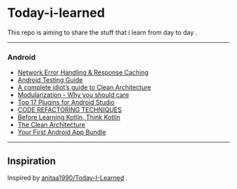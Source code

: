 # Today-i-learned
This repo is aiming to share the stuff that i learn from day to day .

---
### Android
* [Network Error Handling & Response Caching](https://medium.com/@tsaha.cse/advanced-retrofit2-part-1-network-error-handling-response-caching-77483cf68620)
* [Android Testing Guide](https://github.com/ravidsrk/android-testing-guide)
* [A complete idiot’s guide to Clean Architecture](https://android.jlelse.eu/a-complete-idiots-guide-to-clean-architecture-2422f428946f)
* [Modularization - Why you should care](https://jeroenmols.com/blog/2019/03/06/modularizationwhy/)
* [Top 17 Plugins for Android Studio](https://blog.codota.com/top-17-plugins-for-android-studio/)
* [CODE REFACTORING TECHNIQUES](https://apiumhub.com/tech-blog-barcelona/code-refactoring-techniques/)
* [Before Learning Kotlin, Think Kotlin](https://www.linkedin.com/pulse/before-learning-kotlin-think-ahmed-adel/)
* [The Clean Architecture](https://blog.cleancoder.com/uncle-bob/2012/08/13/the-clean-architecture.html)
* [Your First Android App Bundle](https://codelabs.developers.google.com/codelabs/your-first-dynamic-app/index.html#0)


---
## Inspiration
Inspired by [anitaa1990/Today-I-Learned](https://github.com/anitaa1990/Today-I-Learned) .
